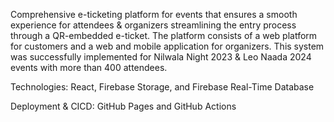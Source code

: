 Comprehensive e-ticketing platform for events that ensures a smooth experience for attendees & organizers streamlining the entry process through a QR-embedded e-ticket. The platform consists of a web platform for customers and a web and mobile application for organizers. This system was successfully implemented for Nilwala Night 2023 & Leo Naada 2024 events with more than 400 attendees.

Technologies: React, Firebase Storage, and Firebase Real-Time Database

Deployment & CICD: GitHub Pages and GitHub Actions

